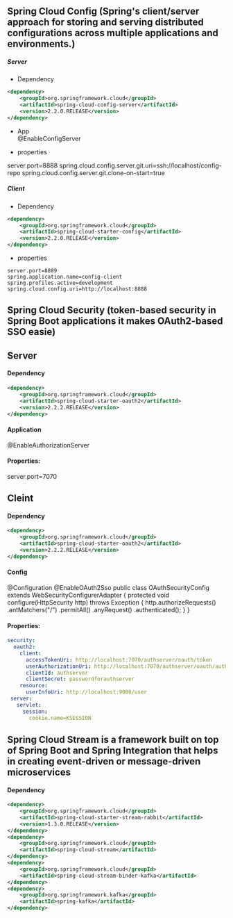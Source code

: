 
## Spring Cloud Config (Spring's client/server approach for storing and serving distributed configurations across multiple applications and environments.)

##### Server
- Dependency
```xml
<dependency>
    <groupId>org.springframework.cloud</groupId>
    <artifactId>spring-cloud-config-server</artifactId>
    <version>2.2.0.RELEASE</version>
</dependency>
```
- App \
@EnableConfigServer

- properties

server.port=8888
spring.cloud.config.server.git.uri=ssh://localhost/config-repo
spring.cloud.config.server.git.clone-on-start=true

##### Client
- Dependency
```xml
<dependency>
    <groupId>org.springframework.cloud</groupId>
    <artifactId>spring-cloud-starter-config</artifactId>
    <version>2.2.0.RELEASE</version>
</dependency>
```

- properties
```
server.port=8889
spring.application.name=config-client
spring.profiles.active=development
spring.cloud.config.uri=http://localhost:8888
```
## Spring Cloud Security (token-based security in Spring Boot applications  it makes OAuth2-based SSO easie)
## Server
#### Dependency
```xml
<dependency>
    <groupId>org.springframework.cloud</groupId>
    <artifactId>spring-cloud-starter-oauth2</artifactId>
    <version>2.2.2.RELEASE</version>
</dependency>
```

#### Application
@EnableAuthorizationServer

#### Properties:
server.port=7070

## Cleint
#### Dependency
```xml
<dependency>
    <groupId>org.springframework.cloud</groupId>
    <artifactId>spring-cloud-starter-oauth2</artifactId>
    <version>2.2.2.RELEASE</version>
</dependency>
```

#### Config
@Configuration
@EnableOAuth2Sso
public class OAuthSecurityConfig extends WebSecurityConfigurerAdapter {
	protected void configure(HttpSecurity http) throws Exception {
        http.authorizeRequests()
                .antMatchers("/")
                .permitAll()
                .anyRequest()
                .authenticated();
    }
}

#### Properties:
```yml
security:
  oauth2:
    client:
      accessTokenUri: http://localhost:7070/authserver/oauth/token
      userAuthorizationUri: http://localhost:7070/authserver/oauth/authorize
      clientId: authserver
      clientSecret: passwordforauthserver
    resource:
      userInfoUri: http://localhost:9000/user
 server:
   servlet:
     session:
       cookie.name=KSESSION
```

 ## Spring Cloud Stream is a framework built on top of Spring Boot and Spring Integration that helps in creating event-driven or message-driven microservices    
#### Dependency
```xml
<dependency>
    <groupId>org.springframework.cloud</groupId>
    <artifactId>spring-cloud-starter-stream-rabbit</artifactId>
    <version>1.3.0.RELEASE</version>
</dependency>
<dependency>
    <groupId>org.springframework.cloud</groupId>
    <artifactId>spring-cloud-stream</artifactId>
</dependency>
<dependency>
    <groupId>org.springframework.cloud</groupId>
    <artifactId>spring-cloud-stream-binder-kafka</artifactId>
</dependency>
<dependency>
    <groupId>org.springframework.kafka</groupId>
    <artifactId>spring-kafka</artifactId>
</dependency>
```
      




